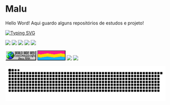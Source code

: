 # Malu
 Hello Word!
 Aqui guardo alguns repositórios de estudos e projeto!

<!-- Typing SVG -->
[![Typing SVG](https://readme-typing-svg.demolab.com?font=Fira+Code&weight=600&size=16&pause=1000&color=2581EC&width=435&lines=So+Long%2C+and+Thanks+for+All+the+Fish)](https://git.io/typing-svg)


<div>

<!-- BADGES LINKS -->
 
[![](https://web.badges.world/badges/websites/sticker_linkedin.gif)](https://www.linkedin.com/in/maria-luiza-lima-05911b298/)
[![](https://web.badges.world/badges/directories/globe_blogs.gif)](https://fantasmasexistemaqui.blogspot.com/)
[![](https://web.badges.world/badges/operated/xp.gif)](https://xp.quenq.com/)
[![](https://web.badges.world/badges/other/ilovemycat.gif)]()
[![](https://web.badges.world/badges/humor/clickherebtn.gif)](https://www.instagram.com/the_littlebraiin/)
 
</div>

<div>

<!-- BADGES -->

[![hippo](assets/wwwbutton.gif)](https://anlucas.neocities.org/wwwbutton.gif) 
[![hippo](assets/anipan.gif)](https://spiritcellar.neocities.org/images/badges/anipan.gif)
[![](https://spiritcellar.neocities.org/images/badges/learn_html.gif)](https://spiritcellar.neocities.org/images/badges/learn_html.gif)
[![](https://spiritcellar.neocities.org/images/badges/StardewValley.gif)](https://spiritcellar.neocities.org/images/badges/StardewValley.gif)
 
</div>

<!-- SNAKE PEFIL -->

 <picture>
  <source media="(prefers-color-scheme: dark)" srcset="https://raw.githubusercontent.com/MaluWhoo/MaluWhoo/output/github-contribution-grid-snake-dark.svg">
  <source media="(prefers-color-scheme: light)" srcset="https://raw.githubusercontent.com/MaluWhoo/MaluWhoo/output/github-contribution-grid-snake.svg">
  <img alt="github contribution grid snake animation" src="https://raw.githubusercontent.com/MaluWhoo/MaluWhoo/output/github-contribution-grid-snake.svg">
</picture>

<!-- _generated with [Platane/snk](https://github.com/Platane/snk)_-->
